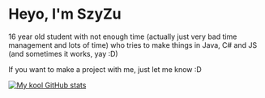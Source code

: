 # Heyo, I'm SzyZu
16 year old student with not enough time (actually just very bad time management and lots of time) who tries to make things in Java, C# and JS (and sometimes it works, yay :D)

If you want to make a project with me, just let me know :D

[![My kool GitHub stats](https://github-readme-stats.vercel.app/api?username=SzyZuu&theme=holi&show_icons=true&include_all_commits)](https://github.com/SzyZuu/)

